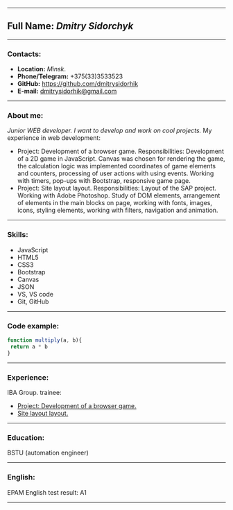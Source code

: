 ********* 
## **Full Name:** _Dmitry Sidorchyk_
********* 
### **Contacts:**
- **Location:** _Minsk_.
- **Phone/Telegram:** +375(33)3533523
- **GitHub:** https://github.com/dmitrysidorhik 
- **E-mail:** dmitrysidorhik@gmail.com
********* 
### **About me:**
_Junior WEB developer. I want to develop and work on cool projects._
My experience in web development:
- Project: Development of a browser game.
Responsibilities: Development of a 2D game in JavaScript.
Canvas was chosen for rendering the game, the calculation logic was implemented
coordinates of game elements and counters, processing of user actions with
using events. Working with timers, pop-ups with
Bootstrap, responsive game page.
- Project: Site layout layout.
Responsibilities: Layout of the SAP project. Working with Adobe Photoshop.
Study of DOM elements, arrangement of elements in the main blocks on
page, working with fonts, images, icons, styling
elements, working with filters, navigation and animation.
********* 
### **Skills:**
* JavaScript
* HTML5
* CSS3
* Bootstrap
* Canvas
* JSON
* VS, VS code
* Git, GitHub
********* 
### **Code example:**
```javascript
function multiply(a, b){
 return a * b
}
```
********* 
### **Experience:**
IBA Group. trainee:
- [Project: Development of a browser game.](https://github.com/dmitrysidorhik/Browser-game)
- [Site layout layout.](https://github.com/dmitrysidorhik/CSS-AXIT)
********* 
### **Education:**
BSTU (automation engineer)
********* 
### **English:**
EPAM English test result: A1
********* 